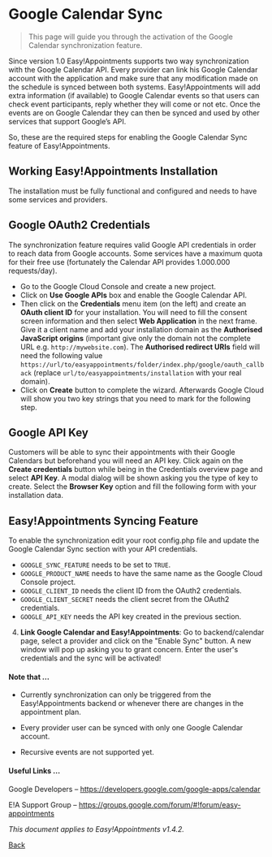 # Google Calendar Sync

> This page will guide you through the activation of the Google Calendar synchronization feature.

Since version 1.0 Easy!Appointments supports two way synchronization with the Google Calendar API. Every provider can link his Google Calendar account with the application and make sure that any modification made on the schedule is synced between both systems. Easy!Appointments will add extra information (if available) to Google Calendar events so that users can check event participants, reply whether they will come or not etc. Once the events are on Google Calendar they can then be synced and used by other services that support Google’s API. 

So, these are the required steps for enabling the Google Calendar Sync feature of Easy!Appointments.

## Working Easy!Appointments Installation

The installation must be fully functional and configured and needs to have some services and providers.

## Google OAuth2 Credentials

The synchronization feature requires valid Google API credentials in order to reach data from Google accounts. Some services have a maximum quota for their free use (fortunately the Calendar API provides 1.000.000 requests/day).

- Go to the Google Cloud Console and create a new project.
- Click on **Use Google APIs** box and enable the Google Calendar API.
- Then click on the **Credentials** menu item (on the left) and create an **OAuth client ID** for your installation. You will need to fill the consent screen information and then select **Web Application** in the next frame. Give it a client name and add your installation domain as the **Authorised JavaScript origins** (important give only the domain not the complete URL e.g. `http://mywebsite.com`). The **Authorised redirect URIs** field will need the following value `https://url/to/easyappointments/folder/index.php/google/oauth_callback` (replace `url/to/easyappointments/installation` with your real domain).
- Click on **Create** button to complete the wizard. Afterwards Google Cloud will show you two key strings that you need to mark for the following step.

## Google API Key

Customers will be able to sync their appointments with their Google Calendars but beforehand you will need an API key. Click again on the **Create credentials** button while being in the Credentials overview page and select **API Key**. A modal dialog will be shown asking you the type of key to create. Select the **Browser Key** option and fill the following form with your installation data.

## Easy!Appointments Syncing Feature

To enable the synchronization edit your root config.php file and update the Google Calendar Sync section with your API credentials.

  - `GOOGLE_SYNC_FEATURE` needs to be set to `TRUE`.
  - `GOOGLE_PRODUCT_NAME` needs to have the same name as the Google Cloud Console project. 
  - `GOOGLE_CLIENT_ID` needs the client ID from the OAuth2 credentials.
  - `GOOGLE_CLIENT_SECRET` needs the client secret from the OAuth2 credentials.
  - `GOOGLE_API_KEY` needs the API key created in the previous section.
  
4. **Link Google Calendar and Easy!Appointments**: Go to backend/calendar page, select a provider and click on the "Enable Sync" button. A new window will pop up asking you to grant concern. Enter the user's credentials and the sync will be activated!

#### Note that ...

* Currently synchronization can only be triggered from the Easy!Appointments backend or whenever there are changes in the appointment plan.

* Every provider user can be synced with only one Google Calendar account.

* Recursive events are not supported yet.

#### Useful Links ...

Google Developers – https://developers.google.com/google-apps/calendar

E!A Support Group – https://groups.google.com/forum/#!forum/easy-appointments

*This document applies to Easy!Appointments v1.4.2.*

[Back](readme.md)
